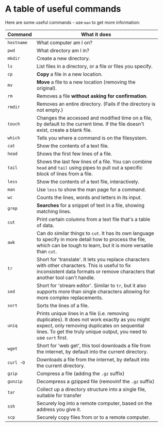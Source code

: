 # A table of useful commands

Here are some useful commands - use `man` to get more information:

| Command | What it does |
| --- | --- |
| `hostname` | What computer am I on? |
| `pwd` | What directory am I in? |
| `mkdir` | Create a new directory. |
| `ls` | List files in a directory, or a file or files you specify. |
| `cp` | **Copy** a file in a new location. |
| `mv` | **Move** a file to a new location (removing the original). |
| `rm` | Removes a file **without asking for confirmation**. |
| `rmdir` | Removes an entire directory. (Fails if the directory is not empty.) |
| `touch` | Changes the accessed and modified time on a file, by default to the current time. If the file doesn't exist, create a blank file. |
| `which` | Tells you where a command is on the filesystem. |
| `cat` | Show the contents of a text file. |
| `head` | Shows the first few lines of a file. |
| `tail` | Shows the last few lines of a file. You can combine `head` and `tail` using pipes to pull out a specific block of lines from a file. |
| `less` | Show the contents of a text file, interactively. |
| `man` | Use `less` to show the man page for a command. |
| `wc` | Counts the lines, words and letters in its input. |
| `grep` | **Searches** for a snippet of text in a file, showing matching lines. |
| `cut` | Print certain columns from a text file that's a table of data. |
| `awk` | Can do similar things to `cut`. It has its own language to specify in more detail how to process the file, which can be tough to learn, but it is more versatile than `cut`. |
| `tr` | Short for 'translate'. It lets you replace characters with other characters. This is useful to fix inconsistent data formats or remove characters that another tool can't handle. |
| `sed` | Short for 'stream editor'. Similar to `tr`, but it also supports more than single characters allowing for more complex replacements. |
| `sort` | Sorts the lines of a file. |
| `uniq` | Prints unique lines in a file (i.e. removing duplicates). It does not work exactly as you might expect, only removing duplicates on sequential lines. To get the truly unique output, you need to use `sort` first. |
| `wget` | Short for 'web get', this tool downloads a file from the internet, by default into the current directory. |
| `curl -O` | Downloads a file from the internet, by default into the current directory. |
| `gzip` | Compress a file (adding the `.gz` suffix) |
| `gunzip` | Decompress a gzipped file (removinf the `.gz` suffix) |
| `tar` | Collect up a directory structure into a single file, suitable for transfer |
| `ssh` | Securely log into a remote computer, based on the address you give it. |
| `scp` | Securely copy files from or to a remote computer. |
